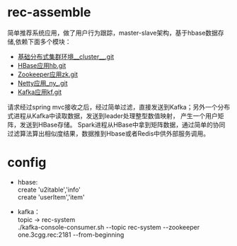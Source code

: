 # rec-assemble
简单推荐系统应用，做了用户行为跟踪，master-slave架构，基于hbase数据存储,依赖下面多个模块：<br>
- [基础分布式集群环境__cluster__.git](https://github.com/3cgg/__cluster__.git)
- [HBase应用hb.git](https://github.com/3cgg/hb.git)
- [Zookeeper应用zk.git](https://github.com/3cgg/zk.git)
- [Netty应用_ny_.git](https://github.com/3cgg/_ny_.git)
- [Kafka应用kf.git](https://github.com/3cgg/kf.git)

请求经过spring mvc接收之后，经过简单过滤，直接发送到Kafka；另外一个分布式进程从Kafka中读取数据，发送到leader处理整型数值映射，
产生一个用户矩阵，发送到HBase存储。 Spark进程从HBase中拿到矩阵数据，通过简单的协同过滤算法算出相似度结果，数据推到Hbase或者Redis中供外部服务调用。

# config
- hbase:<br/>
    create 'u2itable','info'<br/>
    create 'userItem','item'<br/>

- kafka：<br/>
    topic -> rec-system<br/>
    ./kafka-console-consumer.sh --topic rec-system --zookeeper one.3cgg.rec:2181 --from-beginning
